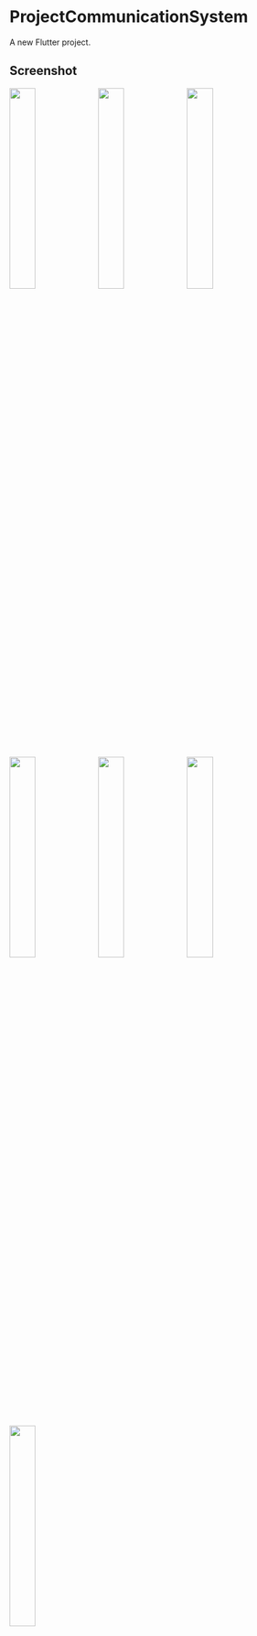 # ProjectCommunicationSystem

A new Flutter project.

## Screenshot
<img src="https://user-images.githubusercontent.com/55251239/142810997-c77a1d4b-a8dd-42a0-8c6f-35b9fe38d822.jpg" width="30%">        <img src="https://user-images.githubusercontent.com/55251239/142810987-af8650d4-8a2f-4bca-96aa-a17fc38c9856.jpg" width="30%">         <img src="https://user-images.githubusercontent.com/55251239/142810989-bc379c8b-ca7c-4195-ba95-dab190c13ba6.jpg" width="30%">
<img src="https://user-images.githubusercontent.com/55251239/142810990-4ab4dd72-eecf-4f25-87d5-08da5e083044.jpg" width="30%">        <img src="https://user-images.githubusercontent.com/55251239/142810991-7caacef2-9d78-4083-b82a-e3a8cef517e0.jpg" width="30%">        <img src="https://user-images.githubusercontent.com/55251239/142810995-b5e16cce-4b51-450b-97df-d78e6c9fd3d2.jpg" width="30%">         <img src="https://user-images.githubusercontent.com/55251239/142810993-d2285f43-326e-4b0a-ac45-cce0e51a8abb.jpg" width="30%">



